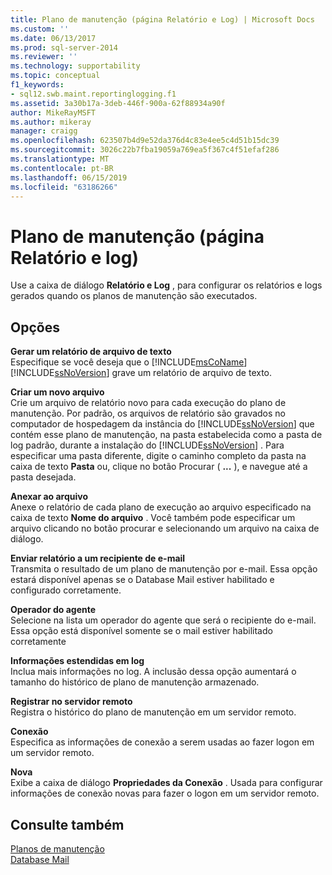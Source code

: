 ```yaml
---
title: Plano de manutenção (página Relatório e Log) | Microsoft Docs
ms.custom: ''
ms.date: 06/13/2017
ms.prod: sql-server-2014
ms.reviewer: ''
ms.technology: supportability
ms.topic: conceptual
f1_keywords:
- sql12.swb.maint.reportinglogging.f1
ms.assetid: 3a30b17a-3deb-446f-900a-62f88934a90f
author: MikeRayMSFT
ms.author: mikeray
manager: craigg
ms.openlocfilehash: 623507b4d9e52da376d4c83e4ee5c4d51b15dc39
ms.sourcegitcommit: 3026c22b7fba19059a769ea5f367c4f51efaf286
ms.translationtype: MT
ms.contentlocale: pt-BR
ms.lasthandoff: 06/15/2019
ms.locfileid: "63186266"
---
```

# <a name="maintenance-plan-reporting-and-logging-page"></a>Plano de manutenção (página Relatório e log)
  Use a caixa de diálogo **Relatório e Log** , para configurar os relatórios e logs gerados quando os planos de manutenção são executados.  
  
## <a name="options"></a>Opções  
 **Gerar um relatório de arquivo de texto**  
 Especifique se você deseja que o [!INCLUDE[msCoName](../../includes/msconame-md.md)] [!INCLUDE[ssNoVersion](../../includes/ssnoversion-md.md)] grave um relatório de arquivo de texto.  
  
 **Criar um novo arquivo**  
 Crie um arquivo de relatório novo para cada execução do plano de manutenção. Por padrão, os arquivos de relatório são gravados no computador de hospedagem da instância do [!INCLUDE[ssNoVersion](../../includes/ssnoversion-md.md)] que contém esse plano de manutenção, na pasta estabelecida como a pasta de log padrão, durante a instalação do [!INCLUDE[ssNoVersion](../../includes/ssnoversion-md.md)] . Para especificar uma pasta diferente, digite o caminho completo da pasta na caixa de texto **Pasta** ou, clique no botão Procurar ( **...** ), e navegue até a pasta desejada.  
  
 **Anexar ao arquivo**  
 Anexe o relatório de cada plano de execução ao arquivo especificado na caixa de texto **Nome do arquivo** . Você também pode especificar um arquivo clicando no botão procurar e selecionando um arquivo na caixa de diálogo.  
  
 **Enviar relatório a um recipiente de e-mail**  
 Transmita o resultado de um plano de manutenção por e-mail. Essa opção estará disponível apenas se o Database Mail estiver habilitado e configurado corretamente.  
  
 **Operador do agente**  
 Selecione na lista um operador do agente que será o recipiente do e-mail. Essa opção está disponível somente se o mail estiver habilitado corretamente  
  
 **Informações estendidas em log**  
 Inclua mais informações no log. A inclusão dessa opção aumentará o tamanho do histórico de plano de manutenção armazenado.  
  
 **Registrar no servidor remoto**  
 Registra o histórico do plano de manutenção em um servidor remoto.  
  
 **Conexão**  
 Especifica as informações de conexão a serem usadas ao fazer logon em um servidor remoto.  
  
 **Nova**  
 Exibe a caixa de diálogo **Propriedades da Conexão** . Usada para configurar informações de conexão novas para fazer o logon em um servidor remoto.  
  
## <a name="see-also"></a>Consulte também  
 [Planos de manutenção](maintenance-plans.md)   
 [Database Mail](../database-mail/database-mail.md)  
  
  
